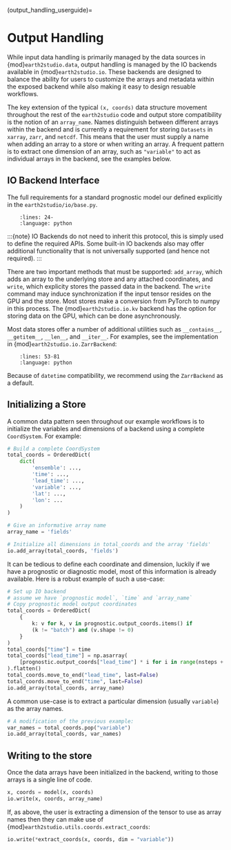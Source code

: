 (output_handling_userguide)=

# Output Handling

While input data handling is primarily managed by the data sources in
{mod}`earth2studio.data`, output handling is managed by the IO backends available
in {mod}`earth2studio.io`. These backends are designed to balance the ability for
users to customize the arrays and metadata within the exposed backend while also
making it easy to design resuable workflows.

The key extension of the typical `(x, coords)` data structure movement throughout
the rest of the `earth2studio` code and output store compatibility is the notion of
an `array_name`. Names distinguish between different arrays within the backend and
is currently a requirement for storing `Datasets` in `xarray`, `zarr`, and `netcdf`.
This means that the user must supply a name when adding an array to a store or when
writing an array. A frequent pattern is to extract one dimension of an array,
such as `"variable"` to act as individual arrays in the backend, see the examples below.

## IO Backend Interface

The full requirements for a standard prognostic model our defined explicitly in the
`earth2studio/io/base.py`.

```{literalinclude} ../../../earth2studio/io/base.py
    :lines: 24-
    :language: python
```

:::{note}
IO Backends do not need to inherit this protocol, this is simply used to define
the required APIs. Some built-in IO backends also may offer additional functionality
that is not universally supported (and hence not required).
:::

There are two important methods that must be supported: `add_array`, which
adds an array to the underlying store and any attached coordinates, and `write`,
which explicity stores the passed data in the backend. The `write` command may
induce synchronization if the input tensor resides on the GPU and the store. Most
stores make a conversion from PyTorch to numpy in this process. The
{mod}`earth2studio.io.kv` backend has the option for storing data on the GPU, which can be
done asynchronously.

Most data stores offer a number of additional utilities such as `__contains__`,
`__getitem__`, `__len__`, and `__iter__`. For examples, see the implementation in
{mod}`earth2studio.io.ZarrBackend`:

```{literalinclude} ../../../earth2studio/io/zarr.py
    :lines: 53-81
    :language: python
```

Because of `datetime` compatibility, we recommend using the `ZarrBackend` as a default.

## Initializing a Store

A common data pattern seen throughout our example workflows is to initialize the
variables and dimensions of a backend using a complete `CoordSystem`. For example:

```python
# Build a complete CoordSystem
total_coords = OrderedDict(
    dict(
        'ensemble': ...,
        'time': ...,
        'lead_time': ...,
        'variable': ...,
        'lat': ...,
        'lon': ...
    )
)

# Give an informative array name
array_name = 'fields'

# Initialize all dimensions in total_coords and the array 'fields'
io.add_array(total_coords, 'fields')
```

It can be tedious to define each coordinate and dimension, luckily if we have
a prognostic or diagnostic model, most of this information is already available.
Here is a robust example of such a use-case:

```python
# Set up IO backend
# assume we have `prognostic model`, `time` and `array_name`
# Copy prognostic model output coordinates
total_coords = OrderedDict(
    {
        k: v for k, v in prognostic.output_coords.items() if
        (k != "batch") and (v.shape != 0)
    }
)
total_coords["time"] = time
total_coords["lead_time"] = np.asarray(
    [prognostic.output_coords["lead_time"] * i for i in range(nsteps + 1)]
).flatten()
total_coords.move_to_end("lead_time", last=False)
total_coords.move_to_end("time", last=False)
io.add_array(total_coords, array_name)
```

A common use-case is to extract a particular dimension (usually `variable`) as
the array names.

```python
# A modification of the previous example:
var_names = total_coords.pop("variable")
io.add_array(total_coords, var_names)
```

## Writing to the store

Once the data arrays have been initialized in the backend, writing to those arrays
is a single line of code.

```python
x, coords = model(x, coords)
io.write(x, coords, array_name)
```

If, as above, the user is extracting a dimension of the tensor to use as array names
then they can make use of {mod}`earth2studio.utils.coords.extract_coords`:

```python
io.write(*extract_coords(x, coords, dim = "variable"))
```
